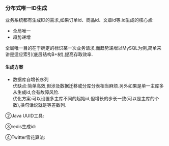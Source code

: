 ### 分布式唯一ID生成

业务系统都有生成ID的需求,如果订单id、商品id、文章id等.id生成的核心点:   

- 全局唯一 
- 趋势递增  

全局唯一目的在于确定的标识某一次业务请求,而趋势递增以MySQL为例,简单来讲是适应索引(底层结构B+树),提高存取效率.
       
#### 生成方案

- 数据库自增长序列  
优缺点:简单高效,但涉及数据迁移或分库分表相当麻烦.另外如果是单一主库多从生成id,会有故障风险.  
优化方案:可以设置多主库不同的起始id,但增长的步长一致(可以是主库的个数),换句话说就是等差数列.  

②Java UUID工具:  

③redis生成id:  

④Twitter雪花算法:

       
       